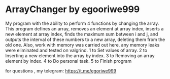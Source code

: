 # ArrayChanger by egooriwe999
My program with the ability to perform 4 functions by changing the array. This program defines an array, removes an element at array index, inserts a new element at array index, finds the maximum sum between i and j, and outputs the interval of these numbers to a new array, deleting them from the old one. Also, work with memory was carried out here, any memory leaks were eliminated and tested on valgrind.
1 to Set values of array.
2 to Inserting a new element into the array by index.
3 to Removing an array element by index.
4 to Do personal task.
5 to Finish program

for questions , my telegram: https://t.me/egoriwe999
